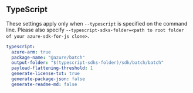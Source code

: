 ## TypeScript

These settings apply only when `--typescript` is specified on the command line.
Please also specify `--typescript-sdks-folder=<path to root folder of your azure-sdk-for-js clone>`.

``` yaml $(typescript)
typescript:
  azure-arm: true
  package-name: "@azure/batch"
  output-folder: "$(typescript-sdks-folder)/sdk/batch/batch"
  payload-flattening-threshold: 1
  generate-license-txt: true
  generate-package-json: false
  generate-readme-md: false
```